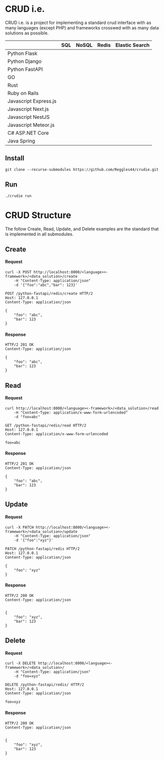 # CRUD i.e.
CRUD i.e. is a project for implementing a standard crud interface with as many languages (except PHP) and frameworks crosswed with as many data solutions as possible.

|                         | SQL | NoSQL | Redis | Elastic Search |
|-------------------------|:---:|:-----:|:-----:|---------------:|
| Python Flask            |     |       |       |                |
| Python Django           |     |       |       |                |
| Python FastAPI          |     |       |       |                |
| GO                      |     |       |       |                |
| Rust                    |     |       |       |                |
| Ruby on Rails           |     |       |       |                |
| Javascript Express.js   |     |       |       |                |
| Javascript Next.js      |     |       |       |                |
| Javascript NestJS       |     |       |       |                |
| Javascript Meteor.js    |     |       |       |                |
| C# ASP.NET Core         |     |       |       |                |
| Java Spring             |     |       |       |                |

## Install
    git clone --recurse-submodules https://github.com/Reggles44/crudie.git
    
## Run
    ./crudie run


# CRUD Structure
The follow Create, Read, Update, and Delete examples are the standard that is implemented in all submodules.

## Create
#### Request
```
curl -X POST http://localhost:8000/<language><-framework>/<data_solution>/create
    -H "Content-Type: application/json"
    -d '{"foo":"abc","bar": 123}'
```

```
POST /python-fastapi/redis/create HTTP/2
Host: 127.0.0.1
Content-Type: application/json

{
    "foo": "abc",
    "bar": 123
}

```
    
#### Response

```
HTTP/2 201 OK
Content-Type: application/json

{
    "foo": "abc",
    "bar": 123
}
```

## Read
#### Request
```
curl http://localhost:8000/<language><-framework>/<data_solution>/read
    -H "Content-Type: application/x-www-form-urlencoded" 
    -d "foo=abc"
```

```
GET /python-fastapi/redis/read HTTP/2
Host: 127.0.0.1
Content-Type: application/x-www-form-urlencoded

foo=abc
```
    
#### Response

```
HTTP/2 201 OK
Content-Type: application/json

{
    "foo": "abc",
    "bar": 123
}
```

## Update
#### Request
```
curl -X PATCH http://localhost:8000/<language><-framework>/<data_solution>/update
    -H "Content-Type: application/json"
    -d '{"foo":"xyz"}'
```

```
PATCH /python-fastapi/redis HTTP/2
Host: 127.0.0.1
Content-Type: application/json

{
    "foo": "xyz"
}
```
    
#### Response

```
HTTP/2 200 OK
Content-Type: application/json


{
    "foo": "xyz",
    "bar": 123
}
```

## Delete
#### Request
```
curl -X DELETE http://localhost:8000/<language><-framework>/<data_solution>/
    -H "Content-Type: application/json"
    -d "foo=xyz"
```

```
DELETE /python-fastapi/redis/ HTTP/2
Host: 127.0.0.1
Content-Type: application/json

foo=xyz
```
    
#### Response

```
HTTP/2 200 OK
Content-Type: application/json


{
    "foo": "xyz",
    "bar": 123
}
```
